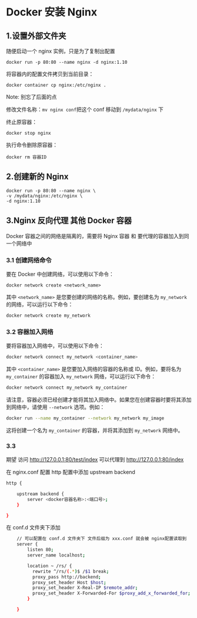 # Docker 安装 Nginx

## 1.设置外部文件夹

随便启动一个 nginx 实例，只是为了复制出配置 

```shell
docker run -p 80:80 --name nginx -d nginx:1.10 
```

将容器内的配置文件拷贝到当前目录：

```shell
docker container cp nginx:/etc/nginx .
```

Note: 别忘了后面的点

修改文件名称：`mv nginx conf`把这个 conf 移动到 `/mydata/nginx` 下

终止原容器：

```she
docker stop nginx
```

执行命令删除原容器：

```shell
docker rm 容器ID
```



## 2.创建新的 Nginx 

```shell
docker run -p 80:80 --name nginx \
-v /mydata/nginx:/etc/nginx \
-d nginx:1.10
```



## 3.Nginx 反向代理 其他 Docker 容器

Docker 容器之间的网络是隔离的，需要将 Nginx 容器 和 要代理的容器加入到同一个网络中

### 3.1 创建网络命令

要在 Docker 中创建网络，可以使用以下命令：

```shell
docker network create <network_name>
```

其中 `<network_name>` 是您要创建的网络的名称。例如，要创建名为 `my_network` 的网络，可以运行以下命令：

```bash
docker network create my_network
```



### 3.2 容器加入网络

要将容器加入网络中，可以使用以下命令：

```bash
docker network connect my_network <container_name>
```

其中 `<container_name>` 是您要加入网络的容器的名称或 ID。例如，要将名为 `my_container` 的容器加入 `my_network` 网络，可以运行以下命令：

```bash
docker network connect my_network my_container
```

请注意，容器必须已经创建才能将其加入网络中。如果您在创建容器时要将其添加到网络中，请使用 `--network` 选项。例如：

```bash
docker run --name my_container --network my_network my_image
```

这将创建一个名为 `my_container` 的容器，并将其添加到 `my_network` 网络中。



### 3.3

期望 访问 http://127.0.0.1:80/test/index 可以代理到 http://127.0.0.1:80/index 

在 nginx.conf 配置 http 配置中添加 upstream backend

```bash
http {

    upstream backend {
        server <docker容器名称>:<端口号>;
    }

}
```

在 conf.d 文件夹下添加

```bash
    // 可以配置在 conf.d 文件夹下 文件后缀为 xxx.conf	就会被 nginx配置读取到
    server {
        listen 80;
        server_name localhost;

        location ~ /rs/ {
          rewrite ^/rs/(.*)$ /$1 break;
          proxy_pass http://backend;
          proxy_set_header Host $host;
          proxy_set_header X-Real-IP $remote_addr;
          proxy_set_header X-Forwarded-For $proxy_add_x_forwarded_for;
        }

    }
```

